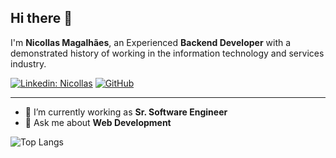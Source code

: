 ## Hi there 👋

I'm **Nicollas Magalhães**, an Experienced **Backend Developer** with a demonstrated history of working in the information technology and services industry.

[![Linkedin: Nicollas](https://img.shields.io/badge/-Nicollas-blue?style=flat-square&logo=Linkedin&logoColor=white&link=https://www.linkedin.com/in/nicollasmagalhaes/)]([https://www.linkedin.com/in/ghazi-khan/](https://www.linkedin.com/in/nicollasmagalhaes/))
[![GitHub](https://img.shields.io/github/followers/nicollasrm?label=follow&style=social)](https://github.com/ncrcode)

---

- 🔭 I’m currently working as **Sr. Software Engineer**
- 💬 Ask me about **Web Development**

![Top Langs](https://github-readme-stats.vercel.app/api/top-langs/?username=ncrcode&layout=compact&theme=dark&hide_border=true)
